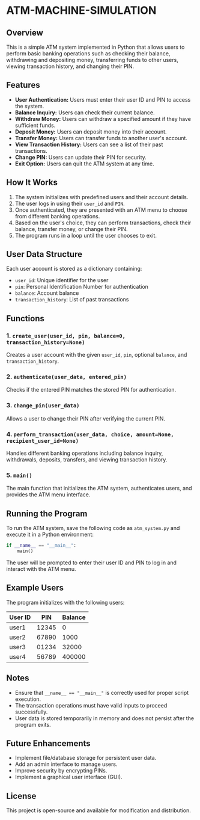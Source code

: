 # ATM-MACHINE-SIMULATION

## Overview
This is a simple ATM system implemented in Python that allows users to perform basic banking operations such as checking their balance, withdrawing and depositing money, transferring funds to other users, viewing transaction history, and changing their PIN.

## Features
- **User Authentication:** Users must enter their user ID and PIN to access the system.
- **Balance Inquiry:** Users can check their current balance.
- **Withdraw Money:** Users can withdraw a specified amount if they have sufficient funds.
- **Deposit Money:** Users can deposit money into their account.
- **Transfer Money:** Users can transfer funds to another user's account.
- **View Transaction History:** Users can see a list of their past transactions.
- **Change PIN:** Users can update their PIN for security.
- **Exit Option:** Users can quit the ATM system at any time.

## How It Works
1. The system initializes with predefined users and their account details.
2. The user logs in using their `user_id` and `PIN`.
3. Once authenticated, they are presented with an ATM menu to choose from different banking operations.
4. Based on the user's choice, they can perform transactions, check their balance, transfer money, or change their PIN.
5. The program runs in a loop until the user chooses to exit.

## User Data Structure
Each user account is stored as a dictionary containing:
- `user_id`: Unique identifier for the user
- `pin`: Personal Identification Number for authentication
- `balance`: Account balance
- `transaction_history`: List of past transactions

## Functions
### 1. `create_user(user_id, pin, balance=0, transaction_history=None)`
Creates a user account with the given `user_id`, `pin`, optional `balance`, and `transaction_history`.

### 2. `authenticate(user_data, entered_pin)`
Checks if the entered PIN matches the stored PIN for authentication.

### 3. `change_pin(user_data)`
Allows a user to change their PIN after verifying the current PIN.

### 4. `perform_transaction(user_data, choice, amount=None, recipient_user_id=None)`
Handles different banking operations including balance inquiry, withdrawals, deposits, transfers, and viewing transaction history.

### 5. `main()`
The main function that initializes the ATM system, authenticates users, and provides the ATM menu interface.

## Running the Program
To run the ATM system, save the following code as `atm_system.py` and execute it in a Python environment:

```python
if __name__ == "__main__":
    main()
```

The user will be prompted to enter their user ID and PIN to log in and interact with the ATM menu.

## Example Users
The program initializes with the following users:

| User ID | PIN   | Balance  |
|---------|------|---------|
| user1   | 12345 | 0       |
| user2   | 67890 | 1000    |
| user3   | 01234 | 32000   |
| user4   | 56789 | 400000  |

## Notes
- Ensure that `__name__ == "__main__"` is correctly used for proper script execution.
- The transaction operations must have valid inputs to proceed successfully.
- User data is stored temporarily in memory and does not persist after the program exits.

## Future Enhancements
- Implement file/database storage for persistent user data.
- Add an admin interface to manage users.
- Improve security by encrypting PINs.
- Implement a graphical user interface (GUI).

## License
This project is open-source and available for modification and distribution.
